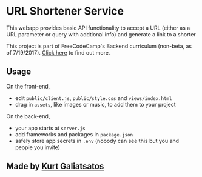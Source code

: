 URL Shortener Service
=====================

This webapp provides basic API functionality to accept a URL (either as a URL parameter or query with addtional info) and generate a link to a shorter

This project is part of FreeCodeCamp's Backend curriculum (non-beta, as of 7/19/2017). [Click here](https://www.freecodecamp.org/challenges/url-shortener-microservice) to find out more.


Usage
-----

On the front-end,
- edit `public/client.js`, `public/style.css` and `views/index.html`
- drag in `assets`, like images or music, to add them to your project

On the back-end,
- your app starts at `server.js`
- add frameworks and packages in `package.json`
- safely store app secrets in `.env` (nobody can see this but you and people you invite)


Made by [Kurt Galiatsatos](https://www.freecodecamp.org/kurtisnotcurtis)
------------------------


